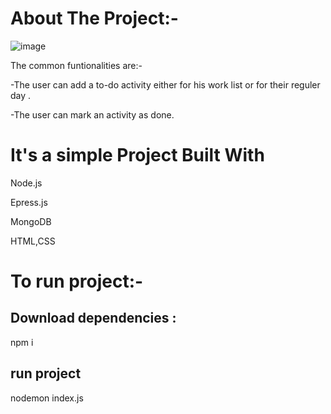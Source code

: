 # About The Project:-
![image](https://github.com/EtzioEjjo/todoList/assets/59229723/f61b58ea-30a8-4e32-91c7-ed69d2d62570)


The common funtionalities are:-

-The user can add a to-do activity either for his work list or for their reguler day .

-The user can mark an activity as done.


# It's a simple Project Built With
Node.js

Epress.js

MongoDB

HTML,CSS

# To run project:-

## Download dependencies :

npm i

## run project

nodemon index.js

